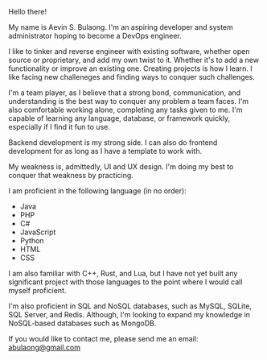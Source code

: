 Hello there!

My name is Aevin S. Bulaong. I'm an aspiring developer and system administrator hoping to become a DevOps engineer. 

I like to tinker and reverse engineer with existing software, whether open source or proprietary, and add my own twist to it. Whether it's to add a new functionality or improve an existing one. Creating projects is how I learn. I like facing new challeneges and finding ways to conquer such challenges.

I'm a team player, as I believe that a strong bond, communication, and understanding is the best way to conquer any problem a team faces. I'm also comfortable working alone, completing any tasks given to me. I'm capable of learning any language, database, or framework quickly, especially if I find it fun to use.

Backend development is my strong side. I can also do frontend development for as long as I have a template to work with.

My weakness is, admittedly, UI and UX design. I'm doing my best to conquer that weakness by practicing.

I am proficient in the following language (in no order):
- Java
- PHP
- C# 
- JavaScript
- Python
- HTML
- CSS

I am also familiar with C++, Rust, and Lua, but I have not yet built any significant project with those languages to the point where I would call myself proficient.

I'm also proficient in SQL and NoSQL databases, such as MySQL, SQLite, SQL Server, and Redis. Although, I'm looking to expand my knowledge in NoSQL-based databases such as MongoDB.

If you would like to contact me, please send me an email: abulaong@gmail.com
